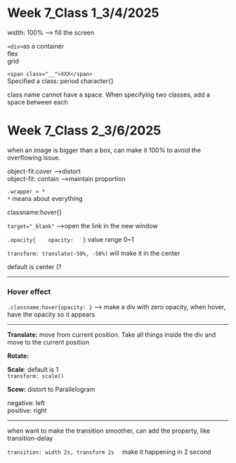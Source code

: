 # Week 7_Class 1_3/4/2025
width: 100% --> fill the screen

`<div>`as a container   
flex  
grid 

`<span class="__">XXX</span>`  
Specified a class: period character{}  

class name cannot have a space. When specifying two classes, add a space between each


# Week 7_Class 2_3/6/2025
when an image is bigger than a box, can make it 100% to avoid the overflowing issue.  
  
object-fit:cover  -->distort  
object-fit: contain  -->maintain proportion
 
`.wrapper > *  `   
`*` means about everything  
  
classname:hover{}

`target="_blank"`
-->open the link in the new window
 
`.opacity{   
    opacity:  
 }`
 value range 0~1   
  
`transform: translate(-50%, -50%)` will make it in the center  
  
default is center (?  

--- 
### Hover effect

`.classname:hover{opacity: }`
--> make a div with zero opacity, when hover, have the opacity so it appears

--- 
**Translate:**
move from current position. Take all things inside the div and move to the current position


**Rotate:**

**Scale**: default is 1  
`transform: scale()`

**Scew:** distort to Parallelogram


negative: left  
positive: right

---
when want to make the transition smoother, can add the property, like transition-delay  
  

`transition: width 2s, transform 2s  `
make it happening in 2 second